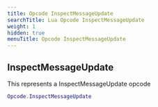 ```yaml
---
title: Opcode InspectMessageUpdate
searchTitle: Lua Opcode InspectMessageUpdate
weight: 1
hidden: true
menuTitle: Opcode InspectMessageUpdate
---
```

## InspectMessageUpdate

This represents a InspectMessageUpdate opcode
```lua
Opcode.InspectMessageUpdate
```